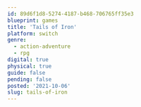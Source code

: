 ```yaml
---
id: 89d6f1d8-5274-4187-b468-706765ff35e3
blueprint: games
title: 'Tails of Iron'
platform: switch
genre:
  - action-adventure
  - rpg
digital: true
physical: true
guide: false
pending: false
posted: '2021-10-06'
slug: tails-of-iron
---
```

